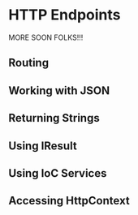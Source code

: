 # HTTP Endpoints

MORE SOON FOLKS!!!

## Routing

## Working with JSON

## Returning Strings

## Using IResult

## Using IoC Services


## Accessing HttpContext


